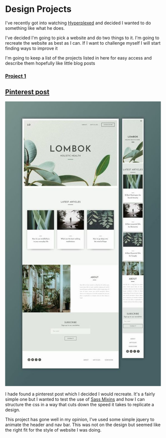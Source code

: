 # Design Projects

I've recently got into watching [Hyperplexed](https://www.youtube.com/@Hyperplexed) and decided I wanted to do something like what he does.

I've decided I'm going to pick a website and do two things to it.  I'm going to recreate the website as best as I can.  If I want to challenge myself I will start finding ways to improve it

I'm going to keep a list of the projects listed in here for easy access and describe them hopefully like little blog posts

### [Project 1](https://github.amias.dev/design-projects/project-1/index.html)
## [Pinterest post](https://pin.it/366MPyK)

![Image of post](./project-1/assets/img/design.jpg)

I hade found a pinterest post which I decided I would recreate.  It's a fairly simple one but I wanted to test the use of [Sass Mixins](https://sass-lang.com/documentation/at-rules/mixin) and how I can structure the css in a way that cuts down the speed it takes to replicate a design.

This project has gone well in my opinion, I've used some simple jquery to animate the header and nav bar.  This was not on the design but seemed like the right fit for the style of website I was doing.